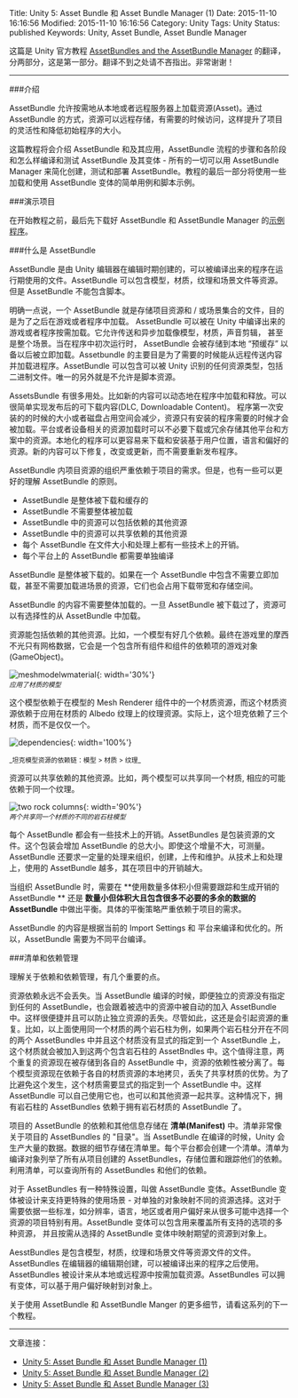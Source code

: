 Title: Unity 5: Asset Bundle 和 Asset Bundle Manager (1)
Date: 2015-11-10 16:16:56
Modified: 2015-11-10 16:16:56
Category: Unity
Tags: Unity
Status: published
Keywords: Unity, Asset Bundle, Asset Bundle Manager

这篇是 Unity 官方教程 [AssetBundles and the AssetBundle Manager](http://unity3d.com/cn/learn/tutorials/topics/scripting/assetbundles-and-assetbundle-manager?playlist=17117) 的翻译， 分两部分，这是第一部分。翻译不到之处请不吝指出。非常谢谢！
<hr>

<div style="display:none">
###INTRODUCTION

AssetBundles allow on demand streaming and loading of Assets from a local or remote location. With AssetBundles, Assets can be stored remotely and accessed as needed, increasing the flexibility of the project and reducing the initial application size.
</div>

###介绍  

AssetBundle 允许按需地从本地或者远程服务器上加载资源(Asset)。通过 AssetBundle 的方式，资源可以远程存储，有需要的时候访问，这样提升了项目的灵活性和降低初始程序的大小。

<div style="display:none">
This lesson will introduce AssetBundles and discuss how to work with them, the steps and stages of the AssetBundle workflow, how to assign Assets to an AssetBundle, how and when to use AssetBundle Variants, how to build and test AssetBundles and Variants - all in the context of using the AssetBundle Manager to simplify creating, testing and deploying AssetBundles. The final section of the lesson will cover specific examples of loading and using AssetBundles and AssetBundle Variants with simple use-cases and simple example scripts.
</div>

这篇教程将会介绍 AssetBundle 和及其应用，AssetBundle 流程的步骤和各阶段和怎么样编译和测试 AssetBundle 及其变体 - 所有的一切可以用 AssetBundle Manager 来简化创建，测试和部署 AssetBundle。教程的最后一部分将使用一些加载和使用 AssetBundle 变体的简单用例和脚本示例。

<div style='display:none'>
###SAMPLE PROJECT
</div>

###演示项目

<div style='display:none'>
Before starting this Tutorial Article, it would be best to download the AssetBundle Manager with the AssetBundle Sample project here.
</div>

在开始教程之前，最后先下载好 AssetBundle 和 AssetBundle Manager 的[示例程序](http://u3d.as/jyk)。

<div style='display:none'>
###WHAT IS AN ASSETBUNDLE?

AssetBundles are files created in the Unity editor during edit-time, which can be used later by a build of a project at run-time. AssetBundles can contain asset files such as models, materials, textures and scenes. AssetBundles cannot contain scripts.
</div>

###什么是 AssetBundle

AssetBundle 是由 Unity 编辑器在编辑时期创建的，可以被编译出来的程序在运行期使用的文件。AssetBundle 可以包含模型，材质，纹理和场景文件等资源。但是 AssetBundle 不能包含脚本。

<div style='display:none'>
Specifically, an AssetBundle is a collection of assets and/or scenes from a project saved in a compact file with the purpose of being loaded separately to the built executable application. AssetBundles can be loaded on demand by a game or application built in Unity. This allows streaming and asynchronous loading of content such as models, textures, audio clips, or even entire scenes. AssetBundles can be “pre-cached” and stored locally for immediate loading when first running an application. The primary purpose of AssetBundles, however, is to stream content on demand from a remote location, to be loaded into the application as necessary. AssetBundles can contain any kind of asset type recognized by Unity, including custom binary data. The only exception is that script assets are not allowed.
</div>

明确一点说，一个 AssetBundle 就是存储项目资源和 / 或场景集合的文件，目的是为了之后在游戏或者程序中加载。
AssetBundle 可以被在 Unity 中编译出来的游戏或者程序按需加载。它允许传送和异步加载像模型，材质，声音剪辑，
甚至是整个场景。当在程序中初次运行时， AssetBundle 会被存储到本地 “预缓存” 以备以后被立即加载。Assetbundle 的主要目是为了需要的时候能从远程传送内容并加载进程序。AssetBundle 可以包含可以被 Unity 识别的任何资源类型，包括二进制文件。唯一的另外就是不允许是脚本资源。

<div style='display:none'>
There are many use-cases for AssetBundles. New content can be dynamically loaded and unloaded from an application. Post-release DLC can easily be implemented. An application’s disk footprint or size can be reduced when first deployed, with assets being loaded after installation of the application and only as the assets are needed. Platform and device specific assets can be loaded without having to download or store redundant assets for other platforms or resolutions. Localization of applications becomes easy by downloading and installing only the assets needed based on the user’s location, language or preferences. Applications can be fixed, changed or updated with new content without having to resubmit the application for approval.
</div>

AssetsBundle 有很多用处。比如新的内容可以动态地在程序中加载和释放。可以很简单实现发布后的可下载内容(DLC, Downloadable Content)。
程序第一次安装的的时候的大小或者磁盘占用空间会减少，资源只有安装的程序需要的时候才会被加载。平台或者设备相关的资源加载时可以不必要下载或冗余存储其他平台和方案中的资源。本地化的程序可以更容易来下载和安装基于用户位置，语言和偏好的资源。新的内容可以下修复，改变或更新，而不需要重新发布程序。

<div style='display:none'>
The detailed organization of any project’s assets into AssetBundles will be heavily dependent upon the needs of that particular project. There are, however, some basic tenets to understand about AssetBundles.
</div>

AssetBundle 内项目资源的组织严重依赖于项目的需求。但是，也有一些可以更好的理解 AssetBundle 的原则。

<div style='display:none'>
* AssetBundles are downloaded and cached in their entirety.
* AssetBundles do not need to be loaded in their entirety.
* Assets in AssetBundles can have dependencies on other assets.
* Assets in AssetBundles can share dependencies with other assets.
* Each AssetBundle has some technical overhead, both in the size of the file and the need to manage that file.
* AssetBundles should be built for each target platform.
</div>

* AssetBundle 是整体被下载和缓存的
* AssetBundle 不需要整体被加载
* AssetBundle 中的资源可以包括依赖的其他资源
* AssetBundle 中的资源可以共享依赖的其他资源
* 每个 AssetBundle 在文件大小和处理上都有一些技术上的开销。
* 每个平台上的 AssetBundle 都需要单独编译

<div style='display:none'>
AssetBundles are downloaded in their entirety. If an AssetBundle contains Assets that are not immediately needed, even though they won’t necessarily be loaded into the scene, they will take up both bandwidth to download and disk-space to store.
</div>

AssetBundle 是整体被下载的。如果在一个 AssetBundle 中包含不需要立即加载，甚至不需要加载进场景的资源，它们也会占用下载带宽和存储空间。

<div style='display:none'>
The contents of AssetBundles do not need to be loaded in their entirety. Once an AssetBundle has been downloaded, Assets can be selectively loaded from the AssetBundle.
</div>

AssetBundle 的内容不需要整体加载的。一旦 AssetBundle 被下载过了，资源可以有选择性的从 AssetBundle 中加载。

<div style='display:none'>
Assets can have dependencies on other assets. For example, a model can have several dependencies. The final model in the game is not just mesh data, but it is a GameObject with all of its Components and all of the Component’s dependencies.
</div>

资源能包括依赖的其他资源。比如，一个模型有好几个依赖。最终在游戏里的摩西不光只有网格数据，它会是一个包含所有组件和组件的依赖项的游戏对象(GameObject)。

![meshmodelwmaterial](http://unity3d.com/sites/default/files/meshmodelwmaterial.png){: width='30%'}  
<small>_应用了材质的模型_</small>

<div style='display:none'>
This model is dependent on a Material Asset in the model’s Mesh Renderer, and that Material Asset is dependent on a Texture Asset for the Material’s Albedo Texture. As a matter of fact, this tank is dependent upon three Materials, not just one.
</div>

这个模型依赖于在模型的 Mesh Renderer 组件中的一个材质资源，而这个材质资源依赖于应用在材质的 Albedo 纹理上的纹理资源。实际上，这个坦克依赖了三个材质，而不是仅仅一个。

![dependencies](http://unity3d.com/sites/default/files/dependencies2.png){: width='100%'}
<div style='display:none'>
_The tank model’s Asset dependency chain: Model > Material > Texture_
</div>
<small>_坦克模型资源的依赖链：模型 > 材质 > 纹理_</small>

<div style='display:none'>
Assets can share dependencies with other assets. For example, two different models can share the same Material, which in turn could be dependent on a Texture.
</div>


资源可以共享依赖的其他资源。比如，两个模型可以共享同一个材质, 相应的可能依赖于同一个纹理。

<div style='display:none'>
_Both rock columns are different models that share the same Material_
</div>	

![two rock columns](http://unity3d.com/sites/default/files/two_rock_columns.png){: width='90%'}  
<small>_两个共享同一个材质的不同的岩石柱模型_</small>

<div style='display:none'>
Each AssetBundle has some technical overhead. AssetBundles are files that wrap Assets. This wrapper adds to the overall size of the AssetBundle. Even though this is not a significant increase in size, it is measureable. AssetBundles also require a certain amount of management to organize, create, upload and maintain. The more AssetBundles being used increases overhead for a project, both technical and managerial.
</div>

每个 AssetBundle 都会有一些技术上的开销。AssetBundles 是包装资源的文件。这个包装会增加 AssetBundle 的总大小。即使这个增量不大，可测量。AssetBundle 还要求一定量的处理来组织，创建，上传和维护。从技术上和处理上，使用的 AssetBundle 越多，其在项目中的开销越大。

<div style='display:none'>
When organizing AssetBundles, a balance must be struck between too many small AssetBundles that need to be tracked and generate overhead, and too few AssetBundles that are large and contain unnecessary or redundant data. The exact balance will depend heavily upon the needs of the project.
</div>

当组织 AssetBundle 时，需要在 **使用数量多体积小但需要跟踪和生成开销的 AssetBundle ** 还是 
**数量小但体积大且包含很多不必要的多余的数据的 AssetBundle** 中做出平衡。具体的平衡策略严重依赖于项目的需求。

<div style='display:none'>
The contents of an AssetBundle are compiled and optimized for the current target platform according to the Import Settings and the current Target Platform. Because of this, AssetBundles should be built for each target platform.
</div>

AssetBundle 的内容是根据当前的 Import Settings 和 平台来编译和优化的。所以，AssetBundle 需要为不同平台编译。

<div style='display:none'>
###MANIFESTS AND DEPENDENCY MANAGEMENT

There are several important points to understand regarding dependencies and dependency management.
</div>

###清单和依赖管理

理解关于依赖和依赖管理，有几个重要的点。

<div style='display:none'>
Asset dependencies are never lost. Dependent Assets will be added to the AssetBundle automatically along with the selected Asset if that dependent Asset has not been assigned to any AssetBundle when the AssetBundles are built. This is very convenient and prevents the loss of dependent assets. However, this can also cause the duplication of Assets. For example, using the two rock columns above which share the same Material, if both rock columns are in separate AssetBundles and the Material is not explicitly assigned to an AssetBundle, that Material will be added to both AssetBundles containing the rock columns. It is worth noting that when this happens, both duplicate Assets are stored in their respective AssetBundles and the Asset dependencies are now split. Each model Asset will now depend upon the local copy of the Material Asset, removing any advantage of having shared Material Assets. To prevent this from happening, the Material needs to be explicitly assigned to an AssetBundle. This can be an AssetBundle of its own, or shared with other Assets. In either case, the AssetBundles with the rock columns will now be dependent upon the AssetBundle with the rocks’ Material.
</div>

资源依赖永远不会丢失。当 AssetBundle 编译的时候，即便独立的资源没有指定到任何的 AssetBundle，也会跟着被选中的资源中被自动的加入 AssetBundle中。这样很便捷并且可以防止独立资源的丢失。尽管如此，这还是会引起资源的重复。比如，以上面使用同一个材质的两个岩石柱为例，如果两个岩石柱分开在不同的两个 AssetBundles 中并且这个材质没有显式的指定到一个 AssetBundle 上，这个材质就会被加入到这两个包含岩石柱的 AssetBndles 中。这个值得注意，两个重复的资源现在被存储到各自的 AssetBundle 中，资源的依赖性被分离了。每个模型资源现在依赖于各自的材质资源的本地拷贝，丢失了共享材质的优势。为了比避免这个发生，这个材质需要显式的指定到一个 AssetBundle 中。这样 AssetBundle 可以自己使用它也，也可以和其他资源一起共享。这种情况下，拥有岩石柱的 AssetBundles 依赖于拥有岩石材质的 AssetBundle 了。

<div style='display:none'>
The dependencies and other information for a project’s AssetBundles are stored in a Manifest. The manifest is very much like a “table of contents” for the project’s AssetBundles. When AssetBundles are built, Unity generates a large amount of data. The details of this data are saved in the Manifest. There is one Manifest created for each target platform. The Manifest lists all of the AssetBundles created from the project for the current build target, and stores and tracks all of their dependencies. With the Manifest, it is possible to query all AssetBundles and all their dependencies.
</div>

项目的 AssetBundle 的依赖和其他信息存储在 **清单(Manifest)** 中。清单非常像关于项目的 AssetBundles 的 "目录"。当 AssetBundle 在编译的时候，Unity 会生产大量的数据。数据的细节存储在清单里。每个平台都会创建一个清单。清单为编译对象列举了所有从项目创建的 AssetBundles，存储位置和跟踪他们的依赖。利用清单，可以查询所有的 AssetBundles 和他们的依赖。

<div style='display:none'>
There is one special setup for AssetBundles called AssetBundle Variants. AssetBundle Variants are designed to support one specific use case - remapping a choice of different Assets to individual objects in a project. This is particularly useful when working with projects that need to select one Asset from a wide variety of different possible choices based on criteria like resolution, language, localization, or user preference. AssetBundle Variants can hold the variety of Assets required to cover all supported options for an object and the desired Asset can be mapped to that object as needed from the chosen AssetBundle Variant.
</div>

对于 AssetBundles 有一种特殊设置，叫做 AssetBundle 变体。AssetBundle 变体被设计来支持更特殊的使用场景 - 对单独的对象映射不同的资源选择。这对于需要依据一些标准，如分辨率，语言，地区或者用户偏好来从很多可能中选择一个资源的项目特别有用。AssetBundle 变体可以包含用来覆盖所有支持的选项的多种资源，
并且按需从选择的 AssetBundle 变体中映射期望的资源到对象上。

<div style='display:none'>
AssetBundles are files which contain asset files such as models, materials, textures and scenes. AssetBundles are created by the Unity editor during edit-time and can be used later at run-time by a built application. AssetBundles are designed to load Assets on demand from a local or remote source. AssetBundles can have Variants which can be mapped to objects in the scene depending upon the user’s preference.
</div>

AesstBundles 是包含模型，材质，纹理和场景文件等资源文件的文件。AssetBundles 在编辑器的编辑期创建，可以被编译出来的程序之后使用。AssetBundles 被设计来从本地或远程源中按需加载资源。AssetBundles 可以拥有变体，可以基于用户偏好映射到对象上。

<div style='display:none'>
For more detailed information about working with AssetBundles and the AssetBundle Manager, please see the next tutorial lesson in this series.
</div>

关于使用 AssetBundle 和  AssetBundle Manger 的更多细节，请看这系列的下一个教程。

<hr>

文章连接：  
* [Unity 5: Asset Bundle 和 Asset Bundle Manager (1)]({filename}/AssetBundleAndABManage_1.md)  
* [Unity 5: Asset Bundle 和 Asset Bundle Manager (2)]({filename}/AssetBundleAndABManage_2.md)   
* [Unity 5: Asset Bundle 和 Asset Bundle Manager (3)]({filename}/AssetBundleAndABManage_3.md)
